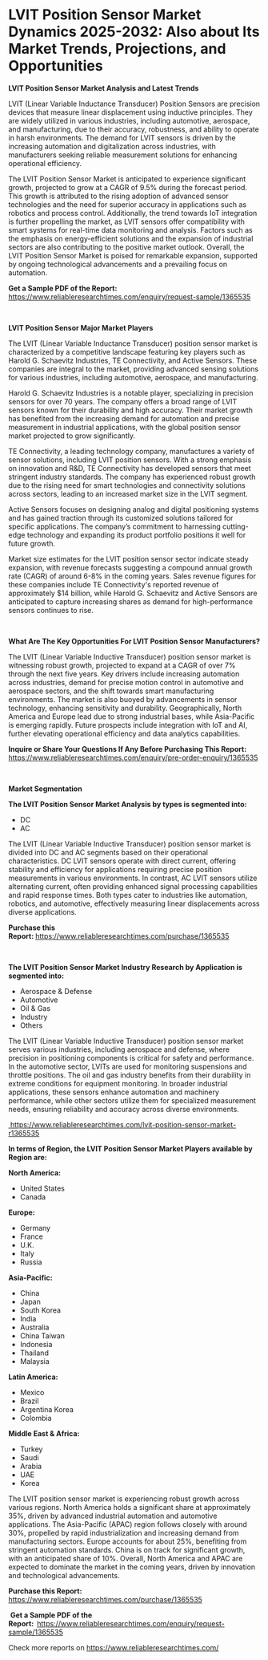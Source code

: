 <p><h1>LVIT Position Sensor Market Dynamics 2025-2032: Also about Its Market Trends, Projections, and Opportunities</h1></p><p><strong>LVIT Position Sensor Market Analysis and Latest Trends</strong></p>
<p><p>LVIT (Linear Variable Inductance Transducer) Position Sensors are precision devices that measure linear displacement using inductive principles. They are widely utilized in various industries, including automotive, aerospace, and manufacturing, due to their accuracy, robustness, and ability to operate in harsh environments. The demand for LVIT sensors is driven by the increasing automation and digitalization across industries, with manufacturers seeking reliable measurement solutions for enhancing operational efficiency.</p><p>The LVIT Position Sensor Market is anticipated to experience significant growth, projected to grow at a CAGR of 9.5% during the forecast period. This growth is attributed to the rising adoption of advanced sensor technologies and the need for superior accuracy in applications such as robotics and process control. Additionally, the trend towards IoT integration is further propelling the market, as LVIT sensors offer compatibility with smart systems for real-time data monitoring and analysis. Factors such as the emphasis on energy-efficient solutions and the expansion of industrial sectors are also contributing to the positive market outlook. Overall, the LVIT Position Sensor Market is poised for remarkable expansion, supported by ongoing technological advancements and a prevailing focus on automation.</p></p>
<p><strong>Get a Sample PDF of the Report:&nbsp;</strong> <a href="https://www.reliableresearchtimes.com/enquiry/request-sample/1365535?utm_campaign=2196&utm_medium=2&utm_source=Github&utm_content=ia&utm_term=22032025&utm_id=lvit-position-sensor">https://www.reliableresearchtimes.com/enquiry/request-sample/1365535</a></p>
<p>&nbsp;</p>
<p><strong>LVIT Position Sensor Major Market Players</strong></p>
<p><p>The LVIT (Linear Variable Inductance Transducer) position sensor market is characterized by a competitive landscape featuring key players such as Harold G. Schaevitz Industries, TE Connectivity, and Active Sensors. These companies are integral to the market, providing advanced sensing solutions for various industries, including automotive, aerospace, and manufacturing.</p><p>Harold G. Schaevitz Industries is a notable player, specializing in precision sensors for over 70 years. The company offers a broad range of LVIT sensors known for their durability and high accuracy. Their market growth has benefited from the increasing demand for automation and precise measurement in industrial applications, with the global position sensor market projected to grow significantly.</p><p>TE Connectivity, a leading technology company, manufactures a variety of sensor solutions, including LVIT position sensors. With a strong emphasis on innovation and R&D, TE Connectivity has developed sensors that meet stringent industry standards. The company has experienced robust growth due to the rising need for smart technologies and connectivity solutions across sectors, leading to an increased market size in the LVIT segment.</p><p>Active Sensors focuses on designing analog and digital positioning systems and has gained traction through its customized solutions tailored for specific applications. The company’s commitment to harnessing cutting-edge technology and expanding its product portfolio positions it well for future growth. </p><p>Market size estimates for the LVIT position sensor sector indicate steady expansion, with revenue forecasts suggesting a compound annual growth rate (CAGR) of around 6-8% in the coming years. Sales revenue figures for these companies include TE Connectivity's reported revenue of approximately $14 billion, while Harold G. Schaevitz and Active Sensors are anticipated to capture increasing shares as demand for high-performance sensors continues to rise.</p></p>
<p>&nbsp;</p>
<p><strong>What Are The Key Opportunities For LVIT Position Sensor Manufacturers?</strong></p>
<p><p>The LVIT (Linear Variable Inductive Transducer) position sensor market is witnessing robust growth, projected to expand at a CAGR of over 7% through the next five years. Key drivers include increasing automation across industries, demand for precise motion control in automotive and aerospace sectors, and the shift towards smart manufacturing environments. The market is also buoyed by advancements in sensor technology, enhancing sensitivity and durability. Geographically, North America and Europe lead due to strong industrial bases, while Asia-Pacific is emerging rapidly. Future prospects include integration with IoT and AI, further elevating operational efficiency and data analytics capabilities.</p></p>
<p><strong>Inquire or Share Your Questions If Any Before Purchasing This Report:</strong> <a href="https://www.reliableresearchtimes.com/enquiry/pre-order-enquiry/1365535?utm_campaign=2196&utm_medium=2&utm_source=Github&utm_content=ia&utm_term=22032025&utm_id=lvit-position-sensor">https://www.reliableresearchtimes.com/enquiry/pre-order-enquiry/1365535</a></p>
<p>&nbsp;</p>
<p><strong>Market Segmentation</strong></p>
<p><strong>The LVIT Position Sensor Market Analysis by types is segmented into:</strong></p>
<p><ul><li>DC</li><li>AC</li></ul></p>
<p><p>The LVIT (Linear Variable Inductive Transducer) position sensor market is divided into DC and AC segments based on their operational characteristics. DC LVIT sensors operate with direct current, offering stability and efficiency for applications requiring precise position measurements in various environments. In contrast, AC LVIT sensors utilize alternating current, often providing enhanced signal processing capabilities and rapid response times. Both types cater to industries like automation, robotics, and automotive, effectively measuring linear displacements across diverse applications.</p></p>
<p><strong>Purchase this Report:&nbsp;</strong><a href="https://www.reliableresearchtimes.com/purchase/1365535?utm_campaign=2196&utm_medium=2&utm_source=Github&utm_content=ia&utm_term=22032025&utm_id=lvit-position-sensor">https://www.reliableresearchtimes.com/purchase/1365535</a></p>
<p>&nbsp;</p>
<p><strong>The LVIT Position Sensor Market Industry Research by Application is segmented into:</strong></p>
<p><ul><li>Aerospace & Defense</li><li>Automotive</li><li>Oil & Gas</li><li>Industry</li><li>Others</li></ul></p>
<p><p>The LVIT (Linear Variable Inductive Transducer) position sensor market serves various industries, including aerospace and defense, where precision in positioning components is critical for safety and performance. In the automotive sector, LVITs are used for monitoring suspensions and throttle positions. The oil and gas industry benefits from their durability in extreme conditions for equipment monitoring. In broader industrial applications, these sensors enhance automation and machinery performance, while other sectors utilize them for specialized measurement needs, ensuring reliability and accuracy across diverse environments.</p></p>
<p><a href="https://www.reliableresearchtimes.com/lvit-position-sensor-market-r1365535?utm_campaign=2196&utm_medium=2&utm_source=Github&utm_content=ia&utm_term=22032025&utm_id=lvit-position-sensor">&nbsp;https://www.reliableresearchtimes.com/lvit-position-sensor-market-r1365535</a></p>
<p><strong>In terms of Region, the LVIT Position Sensor Market Players available by Region are:</strong></p>
<p>
    <p> <strong> North America: </strong>
        <ul>
            <li>United States</li>
            <li>Canada</li>
        </ul>
        </p> 
    <p> <strong> Europe: </strong>
        <ul>
            <li>Germany</li>
            <li>France</li>
            <li>U.K.</li>
            <li>Italy</li>
            <li>Russia</li>
        </ul>
        </p> 
    <p> <strong> Asia-Pacific: </strong>
        <ul>
            <li>China</li>
            <li>Japan</li>
            <li>South Korea</li>
            <li>India</li>
            <li>Australia</li>
            <li>China Taiwan</li>
            <li>Indonesia</li>
            <li>Thailand</li>
            <li>Malaysia</li>
        </ul>
        </p> 
    <p> <strong> Latin America: </strong>
        <ul>
            <li>Mexico</li>
            <li>Brazil</li>
            <li>Argentina Korea</li>
            <li>Colombia</li>
        </ul>
        </p> 
    <p> <strong> Middle East & Africa: </strong>
        <ul>
            <li>Turkey</li>
            <li>Saudi</li>
            <li>Arabia</li>
            <li>UAE</li>
            <li>Korea</li>
        </ul>
    </p>
    </p>
<p><p>The LVIT position sensor market is experiencing robust growth across various regions. North America holds a significant share at approximately 35%, driven by advanced industrial automation and automotive applications. The Asia-Pacific (APAC) region follows closely with around 30%, propelled by rapid industrialization and increasing demand from manufacturing sectors. Europe accounts for about 25%, benefiting from stringent automation standards. China is on track for significant growth, with an anticipated share of 10%. Overall, North America and APAC are expected to dominate the market in the coming years, driven by innovation and technological advancements.</p></p>
<p><strong>Purchase this Report: </strong><a href="https://www.reliableresearchtimes.com/purchase/1365535?utm_campaign=2196&utm_medium=2&utm_source=Github&utm_content=ia&utm_term=22032025&utm_id=lvit-position-sensor">https://www.reliableresearchtimes.com/purchase/1365535</a></p>
<p>&nbsp;<strong>Get a Sample PDF of the Report:&nbsp;&nbsp;</strong><a href="https://www.reliableresearchtimes.com/enquiry/request-sample/1365535?utm_campaign=2196&utm_medium=2&utm_source=Github&utm_content=ia&utm_term=22032025&utm_id=lvit-position-sensor">https://www.reliableresearchtimes.com/enquiry/request-sample/1365535</a></p>
<p><strong></strong></p>
<p>Check more reports on <a href="https://www.reliableresearchtimes.com/?utm_campaign=2196&utm_medium=2&utm_source=Github&utm_content=ia&utm_term=22032025&utm_id=lvit-position-sensor">https://www.reliableresearchtimes.com/</a></p>